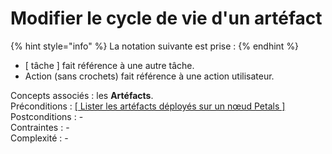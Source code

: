 # Modifier le cycle de vie d'un artéfact

{% hint style="info" %}
La notation suivante est prise :
{% endhint %}

* \[ tâche \] fait référence à une autre tâche.
* Action \(sans crochets\) fait référence à une action utilisateur.

Concepts associés : les **Artéfacts**.  
Préconditions : [\[ Lister les artéfacts déployés sur un nœud Petals \]](lister-lensemble-des-artefacts-deployes-sur-un-noeud-petals.md)  
Postconditions : -  
Contraintes : -  
Complexité : -

